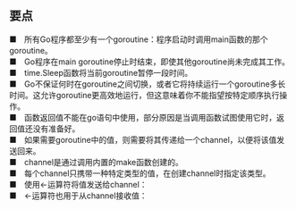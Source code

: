## 要点  

■　所有Go程序都至少有一个goroutine：程序启动时调用main函数的那个goroutine。  
■　Go程序在main goroutine停止时结束，即使其他goroutine尚未完成其工作。  
■　time.Sleep函数将当前goroutine暂停一段时间。  
■　Go不保证何时在goroutine之间切换，或者它将持续运行一个goroutine多长时间。这允许goroutine更高效地运行，但这意味着你不能指望按特定顺序执行操作。  
■　函数返回值不能在go语句中使用，部分原因是当调用函数试图使用它时，返回值还没有准备好。  
■　如果需要goroutine中的值，则需要将其传递给一个channel，以便将该值发送回来。  
■　channel是通过调用内置的make函数创建的。  
■　每个channel只携带一种特定类型的值，在创建channel时指定该类型。  
■　使用<-运算符将值发送给channel：  
■　<-运算符也用于从channel接收值：  